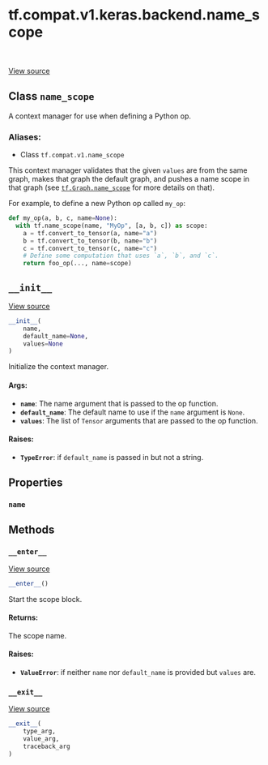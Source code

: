 <div itemscope itemtype="http://developers.google.com/ReferenceObject">
<meta itemprop="name" content="tf.compat.v1.keras.backend.name_scope" />
<meta itemprop="path" content="Stable" />
<meta itemprop="property" content="name"/>
<meta itemprop="property" content="__enter__"/>
<meta itemprop="property" content="__exit__"/>
<meta itemprop="property" content="__init__"/>
</div>

# tf.compat.v1.keras.backend.name_scope

<!-- Insert buttons -->

<table class="tfo-notebook-buttons tfo-api" align="left">
</table>

<a target="_blank" href="/code/stable/tensorflow/python/framework/ops.py">View source</a>



## Class `name_scope`

<!-- Start diff -->
A context manager for use when defining a Python op.



### Aliases:

* Class `tf.compat.v1.name_scope`


<!-- Placeholder for "Used in" -->

This context manager validates that the given `values` are from the
same graph, makes that graph the default graph, and pushes a
name scope in that graph (see
<a href="../../../../../tf/Graph.md#name_scope"><code>tf.Graph.name_scope</code></a>
for more details on that).

For example, to define a new Python op called `my_op`:

```python
def my_op(a, b, c, name=None):
  with tf.name_scope(name, "MyOp", [a, b, c]) as scope:
    a = tf.convert_to_tensor(a, name="a")
    b = tf.convert_to_tensor(b, name="b")
    c = tf.convert_to_tensor(c, name="c")
    # Define some computation that uses `a`, `b`, and `c`.
    return foo_op(..., name=scope)
```

<h2 id="__init__"><code>__init__</code></h2>

<a target="_blank" href="/code/stable/tensorflow/python/framework/ops.py">View source</a>

``` python
__init__(
    name,
    default_name=None,
    values=None
)
```

Initialize the context manager.


#### Args:


* <b>`name`</b>: The name argument that is passed to the op function.
* <b>`default_name`</b>: The default name to use if the `name` argument is `None`.
* <b>`values`</b>: The list of `Tensor` arguments that are passed to the op function.


#### Raises:


* <b>`TypeError`</b>: if `default_name` is passed in but not a string.



## Properties

<h3 id="name"><code>name</code></h3>






## Methods

<h3 id="__enter__"><code>__enter__</code></h3>

<a target="_blank" href="/code/stable/tensorflow/python/framework/ops.py">View source</a>

``` python
__enter__()
```

Start the scope block.


#### Returns:

The scope name.



#### Raises:


* <b>`ValueError`</b>: if neither `name` nor `default_name` is provided
  but `values` are.

<h3 id="__exit__"><code>__exit__</code></h3>

<a target="_blank" href="/code/stable/tensorflow/python/framework/ops.py">View source</a>

``` python
__exit__(
    type_arg,
    value_arg,
    traceback_arg
)
```






